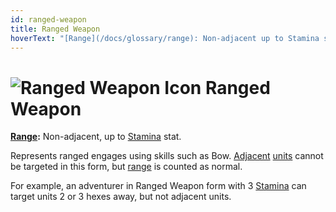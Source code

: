 ```yaml
---
id: ranged-weapon
title: Ranged Weapon
hoverText: "[Range](/docs/glossary/range): Non-adjacent up to Stamina stat. This represents ranged engages using skills such as Bow. Adjacent units cannot be targeted in this form, but range is counted as normal."
---
```


# <img src="/icons/ranged-weapon.svg" alt="Ranged Weapon Icon" /> Ranged Weapon

**[Range](/docs/glossary/range):** Non-adjacent, up to [Stamina](/docs/stats/stamina) stat.

Represents ranged engages using skills such as Bow. [Adjacent](/docs/glossary/adjacent) [units](/docs/glossary/unit) cannot be targeted in this form, but [range](/docs/glossary/range) is counted as normal.

For example, an adventurer in Ranged Weapon form with 3 [Stamina](/docs/stats/stamina) can target units 2 or 3 hexes away, but not adjacent units.
